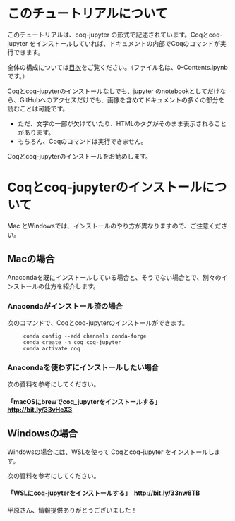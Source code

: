 # このチュートリアルについて

このチュートリアルは、coq-jupyter の形式で記述されています。Coqとcoq-jupyter をインストールしていれば、ドキュメントの内部でCoqのコマンドが実行できます。

全体の構成については[目次](0-Contents.ipynb)をご覧ください。（ファイル名は、0-Contents.ipynbです。）

Coqとcoq-jupyterのインストールなしでも、jupyter のnotebookとしてだけなら、GitHubへのアクセスだけでも、画像を含めてドキュメントの多くの部分を読むことは可能です。
- ただ、文字の一部が欠けていたり、HTMLのタグがそのまま表示されることがあります。
- もちろん、Coqのコマンドは実行できません。

Coqとcoq-jupyterのインストールをお勧めします。

# Coqとcoq-jupyterのインストールについて

Mac とWindowsでは、インストールのやり方が異なりますので、ご注意ください。

## Macの場合

Anacondaを既にインストールしている場合と、そうでない場合とで、別々のインストールの仕方を紹介します。

### Anacondaがインストール済の場合

次のコマンドで、Coqとcoq-jupyterのインストールができます。
```
     conda config --add channels conda-forge 
     conda create -n coq coq-jupyter
     conda activate coq
```
### Anacondaを使わずにインストールしたい場合

次の資料を参考にしてください。

#### 「macOSにbrewでcoq_jupyterをインストールする」 　http://bit.ly/33vHeX3

## Windowsの場合

Windowsの場合には、WSLを使って Coqとcoq-jupyter をインストールします。

次の資料を参考にしてください。

#### 「WSLにcoq-jupyterをインストールする」　http://bit.ly/33nw8TB

平原さん、情報提供ありがとうございました！